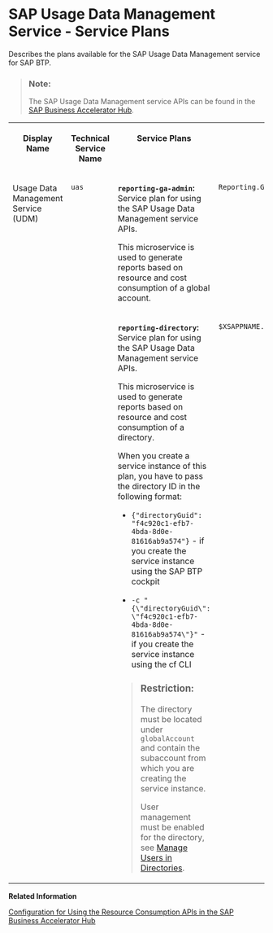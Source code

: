 <!-- loioc94c85ee026846f1843e3bc9abd111f1 -->

# SAP Usage Data Management Service - Service Plans

Describes the plans available for the SAP Usage Data Management service for SAP BTP.

> ### Note:  
> The SAP Usage Data Management service APIs can be found in the [SAP Business Accelerator Hub](https://api.sap.com/api/APIUasReportingService/overview).


<table>
<tr>
<th valign="top">

Display Name

</th>
<th valign="top">

Technical Service Name

</th>
<th valign="top">

Service Plans

</th>
<th valign="top">

Scopes

</th>
</tr>
<tr>
<td valign="top" rowspan="2">

Usage Data Management Service \(UDM\)

</td>
<td valign="top" rowspan="2">

`uas`

</td>
<td valign="top">

**`reporting-ga-admin`:** Service plan for using the SAP Usage Data Management service APIs.

This microservice is used to generate reports based on resource and cost consumption of a global account.

</td>
<td valign="top">

`Reporting.GA_Admin`

</td>
</tr>
<tr>
<td valign="top">

**`reporting-directory`:** Service plan for using the SAP Usage Data Management service APIs.

This microservice is used to generate reports based on resource and cost consumption of a directory.

When you create a service instance of this plan, you have to pass the directory ID in the following format:

-   `{"directoryGuid": "f4c920c1-efb7-4bda-8d0e-81616ab9a574"}` - if you create the service instance using the SAP BTP cockpit

-   `-c "{\"directoryGuid\": \"f4c920c1-efb7-4bda-8d0e-81616ab9a574\"}"` - if you create the service instance using the cf CLI


> ### Restriction:  
> The directory must be located under `globalAccount` and contain the subaccount from which you are creating the service instance.
> 
> User management must be enabled for the directory, see [Manage Users in Directories](manage-users-in-directories-ff4d4a4.md).



</td>
<td valign="top">

`$XSAPPNAME.reporting.Directory_Admin`

</td>
</tr>
</table>

**Related Information**  


[Configuration for Using the Resource Consumption APIs in the SAP Business Accelerator Hub](configuration-for-using-the-resource-consumption-apis-in-the-sap-business-accelerator-h-4bfe9c7.md "The Resource Consumption APIs of the SAP Usage Data Management service for SAP BTP are protected with OAuth 2.0 Client Credentials grant type and in some cases, also the Password grant type.")

